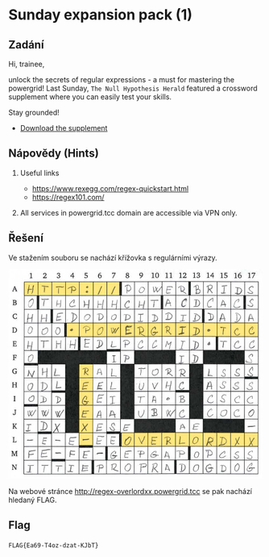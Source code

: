 # Sunday expansion pack (1)

## Zadání

Hi, trainee,

unlock the secrets of regular expressions - a must for mastering the powergrid! Last Sunday, `The Null Hypothesis Herald` featured a crossword supplement where you can easily test your skills.

Stay grounded!

* [Download the supplement](sunday_expansion_pack.pdf)

## Nápovědy (Hints)

1. Useful links
   * <https://www.rexegg.com/regex-quickstart.html>
   * <https://regex101.com/>

1. All services in powergrid.tcc domain are accessible via VPN only.

## Řešení

Ve stažením souboru se nachází křížovka s regulárními výrazy.

![ ](crossword.jpg)

Na webové stránce <http://regex-overlordxx.powergrid.tcc> se pak nachází hledaný FLAG.

## Flag

`FLAG{Ea69-T4oz-dzat-KJbT}`
